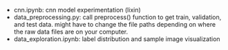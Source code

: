 - cnn.ipynb: cnn model experimentation (lixin)
- data_preprocessing.py: call preprocess() function to get train, validation, and test data. might have to change the file paths depending on where the raw data files are on your computer.
- data_exploration.ipynb: label distribution and sample image visualization 
